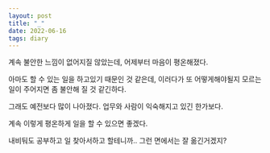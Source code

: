 ```yaml
---
layout: post
title: "_"
date: 2022-06-16
tags: diary
---
```


계속 불안한 느낌이 없어지질 않았는데, 어제부터 마음이 평온해졌다.

아마도 할 수 있는 일을 하고있기 때문인 것 같은데, 이러다가 또 어떻게해야될지 모르는 일이 주어지면 좀 불안해 질 것 같긴하다.

그래도 예전보다 많이 나아졌다. 업무와 사람이 익숙해지고 있긴 한가보다.

계속 이렇게 평온하게 일을 할 수 있으면 좋겠다.

내비둬도 공부하고 일 찾아서하고 할테니까.. 그런 면에서는 잘 옮긴거겠지?